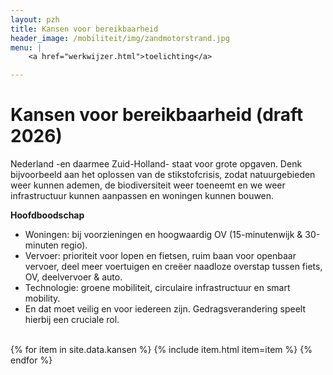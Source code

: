 ```yaml
---
layout: pzh
title: Kansen voor bereikbaarheid
header_image: /mobiliteit/img/zandmotorstrand.jpg
menu: |
    <a href="werkwijzer.html">toelichting</a>

---
```

# Kansen voor bereikbaarheid (draft 2026)
Nederland -en daarmee Zuid-Holland- staat voor grote opgaven. Denk bijvoorbeeld aan het oplossen van de stikstofcrisis, zodat natuurgebieden weer kunnen ademen, de biodiversiteit weer toeneemt en we weer infrastructuur kunnen aanpassen en woningen kunnen bouwen.
<div class="tekstblok">
<b>Hoofdboodschap</b>
<ul>
<li> Woningen: bij voorzieningen en hoogwaardig OV (15-minutenwijk & 30-minuten regio).</li>
<li> Vervoer: prioriteit voor lopen en fietsen, ruim baan voor openbaar vervoer, deel meer voertuigen en creëer naadloze overstap tussen fiets, OV, deelvervoer & auto.</li>
<li> Technologie: groene mobiliteit, circulaire infrastructuur en smart mobility.</li>
<li> En dat moet veilig en voor iedereen zijn. Gedragsverandering speelt hierbij een cruciale rol.</li>
</ul>

</div>
<br>
<div class="item-list">
  {% for item in site.data.kansen %}
    {% include item.html item=item %}
  {% endfor %}
</div>
